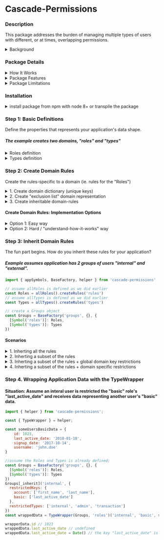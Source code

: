# Cascade-Permissions

### Description

This package addresses the burden of managing multiple types of users with different, or at times, overlapping permissions.

<details><summary>Background</summary>

#### Scaling
While working on an MVP application with role-based users that were:

1. restricted from viewing a particular type of data
2. restricted from viewing a property / properties on an authorized data.

We ran into issues scaling to other business-units as the legacy code base used conditionals which I named "multiple conditional hell"

##### Multiple-Conditional-Hell Example

###### Assume this object represents the relevant data

```javascript
const dataFromStore = {
  username: 'someName',
  message: 'some message',
  chat_room: 'some chat room topic',
  creation_date: '2018-08-09',
  modified_data: '2018-08-10',
};
```

##### 1. Started with an innucous conditional authorizing the "power_user" role users

```javascript
// Using an ES6-Promise
return getUser(id).then(user => {
  if (user.role === 'power_user') {
    return dataFromStore;
  } else {
    return Promise.reject(user);
  }
});
```

##### 2. As the application grew, the use-cases expanded

```javascript
return getUser(id).then(user => {
  if (user.role === 'power_user' || user.seniority === 'senior') {
    return dataFromStore;
  } else {
    return Promise.reject(user);
  }
});
```

##### 3. Expanded some more

```javascript
return getUser(id).then(user => {
  if (user.role === 'power_user' || user.seniority === 'senior' || (user.role === 'basic_user' && user.associations.includes('permitted_data'))) {
    return dataFromStore;
  } else {
    return Promise.reject(user);
  }
});
```

##### 4. When we moved out of the MVP phase, we encountered the problem that an authorized user required a subset of the permissions.

```javascript
return getUser(id).then(user => {
  if (user.role === 'power_user' || user.seniority === 'senior' || (user.role === 'basic_user' && user.associations.includes('permitted_data'))) {
    if (user.role === 'basic_user' && user.associations.includes('permitted_data')) {
      // have to remove data the user is not authorized to see.
      delete dataFromStore.creation_date;
    }
    return dataFromStore;
  } else {
    return Promise.reject(user);
  }
});
```

</details>

### Package Details

<details><summary>How It Works</summary>

Using the Javascript's native **prototype-chain** and an "**exclusion**" list approach, role-based permissions become inheritable and therefore, may be cascaded across different groups / subgroups.
</details>

<details><summary>Package Features</summary>

1. **Inheritable permissions**
  - rules changes in the parent is dynamically reflected in the child.

2. **Restrictinng data access**
Using ES6-proxies (sorry IE users) and the user's runtime permissions:
  - accessing a restricted property will return undefined
  - setting a restricted property will result in an authorization error

</details>
<details>
<summary>Package Limitations</summary>

- Still a Proof-of-concept,
- Limited to shallow objects (1 layer deep)

</details>

### **Installation**

<details><summary>install package from npm with node 8+ or transpile the package</summary>

```sh
npm i cascade-permissions
```
</details>

### Step 1: Basic Definitions

Define the properties that represents your application's data shape.

##### The example creates two domains, "roles" and "types"

<details>
<summary>Roles definition </summary>

```javascript
// assume there are just three roles, "Admin", "Basic", "Moderator"

// the "values" can be any thing in this POC.
export default function Admin() {
return {
  authorized_date: '2018-01-30',
  id: 10,
  last_active_date: '2018-08-10',
  username: 'admin.doe',
};
}
export default function Basic() {
return {
  id: 7,
  last_active_date: '2018-08-01',
  signup_date: '2018-07-25',
  username: 'basic.doe',
};
}
export default function Moderator() {
return {
  authorized_date: '2018-07-23',
  id: 6,
  last_active_date: '2018-08-16',
  signup_date: '2018-03-20',
  username: 'moderator.doe',
};
}
```

</details>

<details>
<summary>Types definition</summary>

##### Define Types (of data)

```javascript
// assume there are just three types, "Account", "Message", "Transaction"

// the values "true" can be any thing in this POC.
// account.js
export default function Account() {
return {
  first_name: true,
  id: true,
  last_name: true,
  last_active_date: true,
  signup_date: true,
  username: true,
};
}
// message.js
export default function Message() {
return {
  account_id: true,
  date: true,
  forum: true,
  id: true,
  message: true,
  modified_date: true,
  receiver_username: true,
};
}
// transaction.js
export default function Transaction() {
return {
  account_id: true,
  date: true,
  id: true,
  invoice_amount: true,
  product: true,
  purchase_amount: true,
  purchase_method: true,
  repeated_purchase: true,
  tax_amount: true,
};
}
```

</details>

### Step 2: Create Domain Rules

Create the rules-specific to a domain (ie. rules for the "Roles")

<details>
<summary>1. Create domain dictionary (unique keys)</summary>
For example, the "roles" dictionary contains the unqiue keys of the keys that define "admin", "basic", and "moderator";
</details>

<details>
<summary>2. Create "exclusion list" domain representation</summary>

Invert the definition of an "admin" role to the keys that **do not** represent an "admin" role based of the dictionary (hence "exclusion-list").

#### Exclusion-list formula is [uniqueKeys] - [typeDefinitionKeys] = typeExclusionKeys

</details>

<details>
<summary>3. Create inheritable domain-rules</summary>
Create an domain dictionary with its specific types defined by the exclusion list.

```javascript
const Roles = {
  authorized_date: true,
  id: true,
  last_active_date: true,
  signup_date: true,
  username: true,
  [Symbol('admin')]: [
    /* adminExclusionList */
  ],
  [Symbol('basic')]: [
    /* basicExclusionList */
  ],
  [Symbol('moderator')]: [
    /* moderatorExclusionList */
  ],
};
```

</details>

</details>

#### Create Domain Rules: Implementation Options

<details>
<summary>Option 1: Easy way</summary>

Provide the definitions as an object to the **CreateDomain** and call the **createRules** helper method

<details><summary>Roles-domain rules</summary>

```javascript
import { helper } from 'cascade-permissions';

const { CreateDomain } = helper;

// application-defined types
import admin from './admin';
import basic from './basic';
import moderator from './moderator';
const allRoles = CreateDomain({
  admin,
  basic,
  moderator,
});

const Roles = AllRoles.createRules('roles');
```

</details>

<details><summary>Types-domain rules</summary>

```javascript
import { helper } from 'cascade-permissions';

const { CreateDomain } = helper;

// application-defined types
import account from './account';
import message from './message';
import transaction from './transaction';
const allTypes = CreateDomain({
  account,
  **message**,
  transaction,
});

const Types = AllTypes.createRules('types');
```

  </details>

</details>

<details>
<summary>Option 2: Hard / "understand-how-it-works" way</summary>

##### A. Create a dictionary / unique list of keys for a domain

###### this is a naive method that works only for shallow objects.

<details>
<summary>Roles dictionary</summary>

```javascript
// using the roles already created above
import account from '../someDirectory/account';
import message from '../someDirectory/message';
import transaction from '../someDirectory/transaction';

const allTypes = Object.assign({}, account(), message(), transaction());
```

</details>

<details>
<summary>Types dictionary</summary>

```javascript
// using the roles already created above
import admin from '../someDirectory/admin';
import basic from '../someDirectory/basic';
import moderator from '../someDirectory/moderator';

const allRoles = Object.assign({}, admin(), basic(), moderataor());
```

</details>

##### B. Define each type based on an "exclusion list" of keys.

###### The exclusion list formula is **[uniqueKeys] - [typeDefinitionKeys] = typeExclusionKeys**

<details>
<summary>Example: admin role</summary>

###### For example, to define an admin data object

```javascript
const adminObj = {
  first_name: 'someFirstName',
  last_name: 'someLastName',
  username: 'someUsername',
};
const messageObj = {
  message: 'some text written here',
  username: 'someUserName',
  createdDate: '2018-01-01',
  modifiedDate: '2018-01-03',
};
const allRolesKeys = ['createdDate', 'first_name', 'last_name', 'message', 'modifiedDate', 'username'];
const adminExclusionKeys = allRolesKeys.filter(item => !Object.keys(adminObj).includes(item)); // ['createdDate', 'message', 'modifiedDate'];
```

</details>

##### C. Create domain-rules object via "BaseFactory"

<details>
<summary>Roles-domain rules</summary>

```javascript
import { appSymbols, BaseFactory } from 'cascade-permissions';
const { _defineType } = appSymbols;

const allRolesDictionary = {
// list of unique key + arbitrary values
};
const adminExclusionKeys = [// uniqueKeys that do not represent an admin]
const basicExclusionKeys = [// uniqueKeys that do not represent an basic]
const moderatorExclusionKeys = [// uniqueKeys that do not represent an moderator]

// this return an object that includes a _defineType method;
const Roles = BaseFactory('roles', {}, allRolesDictionary);
Roles[_defineType]('admin', {
restrictedKeys: adminExclusionKeys,
restrictedTypes: ['basic','moderator']
})

Roles[_defineType]('basic', {
restrictedKeys: basicExclusionKeys,
restrictedTypes: ['admin','moderator']
})

Roles[_defineType]('moderator', {
restrictedKeys: moderatorExclusionKeys,
restrictedTypes: ['admin','basic']
})
```

</details>

<details>
<summary>Types-domain rules</summary>

```javascript
import { appSymbols, BaseFactory } from 'cascade-permissions';
const { _defineType } = appSymbols;

const allTypesDictionary = {
// list of unique key + arbitrary values
};
const accountExclusionKeys = [// uniqueKeys that do not represent an account]
const messageExclusionKeys = [// uniqueKeys that do not represent an message]
const transactionExclusionKeys = [// uniqueKeys that do not represent an transaction]

// this return an object that includes a _defineType method;
const Types = BaseFactory('types', {}, allTypesDictionary);
Types[_defineType]('account', {
restrictedKeys: accountExclusionKeys,
restrictedTypes: ['message','transaction']
})

Types[_defineType]('message', {
restrictedKeys: messageExclusionKeys,
restrictedTypes: ['account','transaction']
})

Types[_defineType]('transaction', {
restrictedKeys: transactionExclusionKeys,
restrictedTypes: ['account','message']
})
```

</details>

</details>

### Step 3: Inherit Domain Rules
The fun part begins. How do you inherit these rules for your application?

##### Example assumes application has 2 groups of users "internal" and "external".

```javascript
import { appSymbols, BaseFactory, helper } from 'cascade-permissions'

// assume allRoles is defined as we did earlier
const Roles = allRoles().createRules('rules')
// assume allTypes is defined as we did earlier
const Types = allTypes().createRules('types')

// create a Groups object
const Groups = BaseFactory('groups', {}, {
  [Symbol('roles')]: Roles,
  [Symbol('types')]: Types
})

```

#### Scenarios

<details>
<summary>1. Inherting all the rules</summary>

##### Situation: "internal" users have zero restrictions

```javascript
Groups[_inherit]('internal', {
  restrictedTypes: ['external']
})
```

The interal user will have all "roles" and all "types"

</details>

<details><summary>2. Inherting a subset of the rules</summary>

##### Situation: "external" users are restricted from "admin" role and "transaction" type
```javascript
Groups[_inherit]('internal', {
  restrictedTypes: ['internal', 'admin', 'transaction']
})
```

The external user will have all "roles" except the "admin" role, and all "types" except the "transaction" types.

</details>

<details><summary>3. Inherting a subset of the rules + global domain key restrictions</summary>

#### Situation: "external" users are restricted from "admin" role and "transaction" type. In addition, the "id" property is not authorized any domains.

```javascript
Groups[_inherit]('internal', {
  restrictedKeys: ['id'],
  restrictedTypes: ['internal', 'admin', 'transaction']
})
```

The external user will have all "roles" except the "admin" role, and all "types" except the "transaction" types. In addition, any domain types with an "id" property is not visible to the user.

</details>


<details><summary>4. Inherting a subset of the rules + domain specific restrictions</summary>

#### Situation: "external" users are restricted from "admin" role and "transaction" type. In addition, the "account" type ['first_name', 'last_name'] and "basic" role ['last_active_date'] are not authorized.

```javascript
Groups[_inherit]('internal', {
  restrictedKeys: {
    account: ['first_name', 'last_name'],
    basic: ['last_active_date']
  },
  restrictedTypes: ['internal', 'admin', 'transaction']
})
```

The external user will have all "roles" except the "admin" role, and all "types" except the "transaction" types. In addition, the "basic" role's "last_active_date" and the "account" type's "first_name" & "last_name" are not visible.

</details>

### Step 4. Wrapping Application Data with the TypeWrapper

#### Situation: Assume an interal user is restricted the "basic" role's "last_active_date" and receives data representing another user's "basic" data.

```javascript
import { helper } from 'cascade-permissions';

const { TypeWrapper } = helper;

const someUsersBasicData = {
    id: 1023,
    last_active_date: '2018-01-18',
    signup_date: '2017-10-14',
    username: 'john.doe'
}

//assume the Roles and Types is already defined;
const Groups = BaseFactory('groups', {}, {
  [Symbol('roles')]: Roles,
  [Symbol('types')]: Types
})
Groups[_inherit]('internal', {
  restrictedKeys: {
    account: ['first_name', 'last_name'],
    basic: ['last_active_date']
  },
  restrictedTypes: ['internal', 'admin', 'transaction']
})
const wrappedData = TypeWrapper(Groups, 'roles')('internal', 'basic', someUsersBasicData);

wrapperData.id // 1023
wrappedData.last_active_date // undefined
wrappedData.last_active_date = Date() // the key "last_active_date" is restricted and cannot be set

```
